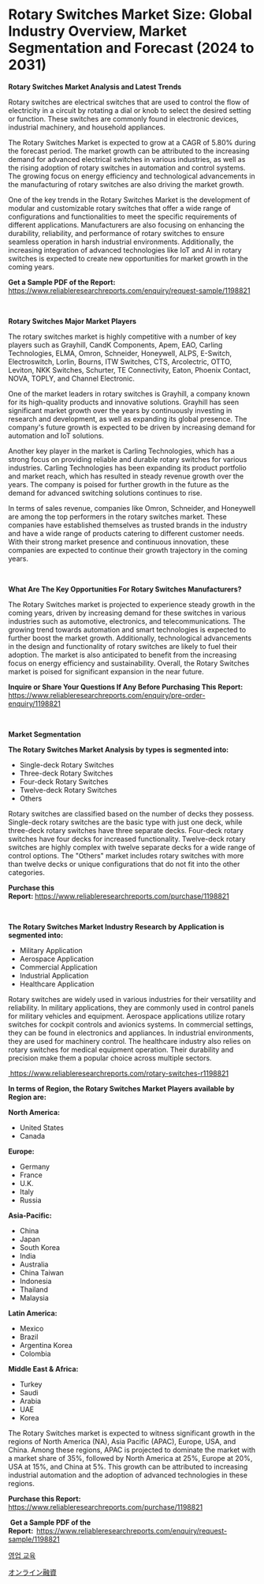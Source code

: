 <p><h1>Rotary Switches Market Size: Global Industry Overview, Market Segmentation and Forecast (2024 to 2031)</h1></p><p><strong>Rotary Switches Market Analysis and Latest Trends</strong></p>
<p><p>Rotary switches are electrical switches that are used to control the flow of electricity in a circuit by rotating a dial or knob to select the desired setting or function. These switches are commonly found in electronic devices, industrial machinery, and household appliances.</p><p>The Rotary Switches Market is expected to grow at a CAGR of 5.80% during the forecast period. The market growth can be attributed to the increasing demand for advanced electrical switches in various industries, as well as the rising adoption of rotary switches in automation and control systems. The growing focus on energy efficiency and technological advancements in the manufacturing of rotary switches are also driving the market growth.</p><p>One of the key trends in the Rotary Switches Market is the development of modular and customizable rotary switches that offer a wide range of configurations and functionalities to meet the specific requirements of different applications. Manufacturers are also focusing on enhancing the durability, reliability, and performance of rotary switches to ensure seamless operation in harsh industrial environments. Additionally, the increasing integration of advanced technologies like IoT and AI in rotary switches is expected to create new opportunities for market growth in the coming years.</p></p>
<p><strong>Get a Sample PDF of the Report:&nbsp;</strong> <a href="https://www.reliableresearchreports.com/enquiry/request-sample/1198821">https://www.reliableresearchreports.com/enquiry/request-sample/1198821</a></p>
<p>&nbsp;</p>
<p><strong>Rotary Switches Major Market Players</strong></p>
<p><p>The rotary switches market is highly competitive with a number of key players such as Grayhill, CandK Components, Apem, EAO, Carling Technologies, ELMA, Omron, Schneider, Honeywell, ALPS, E-Switch, Electroswitch, Lorlin, Bourns, ITW Switches, CTS, Arcolectric, OTTO, Leviton, NKK Switches, Schurter, TE Connectivity, Eaton, Phoenix Contact, NOVA, TOPLY, and Channel Electronic.</p><p>One of the market leaders in rotary switches is Grayhill, a company known for its high-quality products and innovative solutions. Grayhill has seen significant market growth over the years by continuously investing in research and development, as well as expanding its global presence. The company's future growth is expected to be driven by increasing demand for automation and IoT solutions.</p><p>Another key player in the market is Carling Technologies, which has a strong focus on providing reliable and durable rotary switches for various industries. Carling Technologies has been expanding its product portfolio and market reach, which has resulted in steady revenue growth over the years. The company is poised for further growth in the future as the demand for advanced switching solutions continues to rise.</p><p>In terms of sales revenue, companies like Omron, Schneider, and Honeywell are among the top performers in the rotary switches market. These companies have established themselves as trusted brands in the industry and have a wide range of products catering to different customer needs. With their strong market presence and continuous innovation, these companies are expected to continue their growth trajectory in the coming years.</p></p>
<p>&nbsp;</p>
<p><strong>What Are The Key Opportunities For Rotary Switches Manufacturers?</strong></p>
<p><p>The Rotary Switches market is projected to experience steady growth in the coming years, driven by increasing demand for these switches in various industries such as automotive, electronics, and telecommunications. The growing trend towards automation and smart technologies is expected to further boost the market growth. Additionally, technological advancements in the design and functionality of rotary switches are likely to fuel their adoption. The market is also anticipated to benefit from the increasing focus on energy efficiency and sustainability. Overall, the Rotary Switches market is poised for significant expansion in the near future.</p></p>
<p><strong>Inquire or Share Your Questions If Any Before Purchasing This Report:</strong> <a href="https://www.reliableresearchreports.com/enquiry/pre-order-enquiry/1198821">https://www.reliableresearchreports.com/enquiry/pre-order-enquiry/1198821</a></p>
<p>&nbsp;</p>
<p><strong>Market Segmentation</strong></p>
<p><strong>The Rotary Switches Market Analysis by types is segmented into:</strong></p>
<p><ul><li>Single-deck Rotary Switches</li><li>Three-deck Rotary Switches</li><li>Four-deck Rotary Switches</li><li>Twelve-deck Rotary Switches</li><li>Others</li></ul></p>
<p><p>Rotary switches are classified based on the number of decks they possess. Single-deck rotary switches are the basic type with just one deck, while three-deck rotary switches have three separate decks. Four-deck rotary switches have four decks for increased functionality. Twelve-deck rotary switches are highly complex with twelve separate decks for a wide range of control options. The "Others" market includes rotary switches with more than twelve decks or unique configurations that do not fit into the other categories.</p></p>
<p><strong>Purchase this Report:&nbsp;</strong><a href="https://www.reliableresearchreports.com/purchase/1198821">https://www.reliableresearchreports.com/purchase/1198821</a></p>
<p>&nbsp;</p>
<p><strong>The Rotary Switches Market Industry Research by Application is segmented into:</strong></p>
<p><ul><li>Military Application</li><li>Aerospace Application</li><li>Commercial Application</li><li>Industrial Application</li><li>Healthcare Application</li></ul></p>
<p><p>Rotary switches are widely used in various industries for their versatility and reliability. In military applications, they are commonly used in control panels for military vehicles and equipment. Aerospace applications utilize rotary switches for cockpit controls and avionics systems. In commercial settings, they can be found in electronics and appliances. In industrial environments, they are used for machinery control. The healthcare industry also relies on rotary switches for medical equipment operation. Their durability and precision make them a popular choice across multiple sectors.</p></p>
<p><a href="https://www.reliableresearchreports.com/rotary-switches-r1198821">&nbsp;https://www.reliableresearchreports.com/rotary-switches-r1198821</a></p>
<p><strong>In terms of Region, the Rotary Switches Market Players available by Region are:</strong></p>
<p>
    <p> <strong> North America: </strong>
        <ul>
            <li>United States</li>
            <li>Canada</li>
        </ul>
        </p> 
    <p> <strong> Europe: </strong>
        <ul>
            <li>Germany</li>
            <li>France</li>
            <li>U.K.</li>
            <li>Italy</li>
            <li>Russia</li>
        </ul>
        </p> 
    <p> <strong> Asia-Pacific: </strong>
        <ul>
            <li>China</li>
            <li>Japan</li>
            <li>South Korea</li>
            <li>India</li>
            <li>Australia</li>
            <li>China Taiwan</li>
            <li>Indonesia</li>
            <li>Thailand</li>
            <li>Malaysia</li>
        </ul>
        </p> 
    <p> <strong> Latin America: </strong>
        <ul>
            <li>Mexico</li>
            <li>Brazil</li>
            <li>Argentina Korea</li>
            <li>Colombia</li>
        </ul>
        </p> 
    <p> <strong> Middle East & Africa: </strong>
        <ul>
            <li>Turkey</li>
            <li>Saudi</li>
            <li>Arabia</li>
            <li>UAE</li>
            <li>Korea</li>
        </ul>
    </p>
    </p>
<p><p>The Rotary Switches market is expected to witness significant growth in the regions of North America (NA), Asia Pacific (APAC), Europe, USA, and China. Among these regions, APAC is projected to dominate the market with a market share of 35%, followed by North America at 25%, Europe at 20%, USA at 15%, and China at 5%. This growth can be attributed to increasing industrial automation and the adoption of advanced technologies in these regions.</p></p>
<p><strong>Purchase this Report: </strong><a href="https://www.reliableresearchreports.com/purchase/1198821">https://www.reliableresearchreports.com/purchase/1198821</a></p>
<p>&nbsp;<strong>Get a Sample PDF of the Report:&nbsp;&nbsp;</strong><a href="https://www.reliableresearchreports.com/enquiry/request-sample/1198821">https://www.reliableresearchreports.com/enquiry/request-sample/1198821</a></p>
<p><strong></strong></p>
<p><p><a href="https://github.com/fernandotryO5lson96765/Market-Research-Report-List-1/blob/main/768885719412.md">영업 교육</a></p><p><a href="https://github.com/EmoryYundt1935/Market-Research-Report-List-1/blob/main/636319520908.md">オンライン融資</a></p></p>
